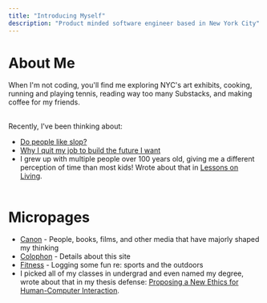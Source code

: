```yaml
---
title: "Introducing Myself"
description: "Product minded software engineer based in New York City"
---
```


# About Me

When I'm not coding, you'll find me exploring NYC's art exhibits, cooking, running and playing tennis, reading way too many Substacks, and making coffee for my friends. <br><br>

Recently, I've been thinking about:

- [Do people like slop?](https://blog.andrei.bio/p/do-people-like-slop)
- [Why I quit my job to build the future I want](https://blog.andrei.bio/p/why-im-quitting-my-job)
- I grew up with multiple people over 100 years old, giving me a different perception of time than most kids! Wrote about that in [Lessons on Living](https://blog.andrei.bio/p/lessons-on-living). <br><br>

# Micropages

- [Canon](/canon) - People, books, films, and other media that have majorly shaped my thinking
- [Colophon](/colophon) - Details about this site
- [Fitness](/fitness) - Logging some fun re: sports and the outdoors
- I picked all of my classes in undergrad and even named my degree, wrote about that in my thesis defense: [Proposing a New Ethics for Human-Computer Interaction](https://blog.andrei.bio/p/proposing-a-new-ethics-for-human).
